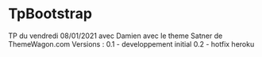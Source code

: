 # TpBootstrap
TP du vendredi 08/01/2021 avec Damien avec le theme Satner de ThemeWagon.com
Versions : 0.1 - developpement initial
           0.2 - hotfix heroku